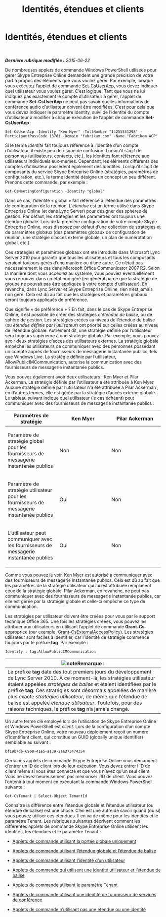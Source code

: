 ﻿---
title: Identités, étendues et clients
TOCTitle: Identités, étendues et clients
ms:assetid: 7cfa194a-2d01-4370-9b48-ee13ff597fa5
ms:mtpsurl: https://technet.microsoft.com/fr-fr/library/Dn362819(v=OCS.15)
ms:contentKeyID: 56269617
ms.date: 06/01/2017
mtps_version: v=OCS.15
ms.translationtype: HT
---

# Identités, étendues et clients

 

_**Dernière rubrique modifiée :** 2015-06-22_

De nombreuses applets de commande Windows PowerShell utilisées pour gérer Skype Entreprise Online demandent une grande précision de votre part à propos des éléments que vous voulez gérer. Par exemple, lorsque vous exécutez l’applet de commande [Set-CsUserAcp](https://docs.microsoft.com/en-us/powershell/module/skype/Set-CsUserAcp), vous devez indiquer quel utilisateur vous voulez gérer. C’est logique. Tant que vous ne lui indiquez pas exactement le compte d’utilisateur à gérer, l’applet de commande **Set-CsUserAcp** ne peut pas savoir quelles informations de conférence audio d’utilisateur doivent être modifiées. C’est pour cela que vous devez indiquer le paramètre Identity, suivi de l’identité du compte d’utilisateur à modifier à chaque exécution de l’applet de commande **Set-CsUserAcp** :

    Set-CsUserAcp -Identity "Ken Myer" -TollNumber "14255551298" -ParticipantPassCode 13761 -Domain "fabrikam.com" -Name "Fabrikam ACP"

Si le terme *Identité* fait toujours référence à l’identité d’un compte d’utilisateur, il existe peu de risque de confusion. Lorsqu’il s’agit de personnes (utilisateurs, contacts, etc.), les identités font référence aux utilisateurs individuels eux-mêmes. Cependant, les éléments différents des comptes d’utilisateur possèdent également des identités. Lorsqu’il s’agit de composants du service Skype Entreprise Online (stratégies, paramètres de configuration, etc.), le terme identité désigne un concept un peu différent. Prenons cette commande, par exemple :

    Get-CsMeetingConfiguration -Identity "global"

Dans ce cas, l’identité « global » fait référence à l’étendue des paramètres de configuration de la réunion. L’*étendue* est un terme utilisé dans Skype Entreprise Online (et dans Lync Server) pour désigner des sphères de gestion. Par défaut, les stratégies et les paramètres ont toujours une étendue globale. Lors de la première configuration de votre compte Skype Entreprise Online, vous disposez par défaut d’une collection de stratégies et de paramètres globaux (des paramètres globaux de configuration de réunion, une stratégie d’accès externe globale, un plan de numérotation global, etc.).

Ces stratégies et paramètres globaux ont été introduits dans Microsoft Lync Server 2010 pour garantir que tous les utilisateurs et tous les composants seraient toujours gérés d’une manière ou d’une autre. Ce n’était pas nécessairement le cas dans Microsoft Office Communicator 2007 R2. Selon la manière dont vous accédiez au système, vous pouviez éventuellement vous retrouver dans un état non géré (en général parce que la stratégie de groupe ne pouvait pas être appliquée à votre compte d’utilisateur). En revanche, dans Lync Server et Skype Entreprise Online, rien n’est jamais non géré. Cela est dû au fait que les stratégies et paramètres globaux seront toujours appliqués de préférence.

Que signifie « de préférence » ? En fait, dans le cas de Skype Entreprise Online, il est possible de créer des stratégies d’*étendue de balise*, ou de sphère de gestion. Les stratégies créées au niveau de l’étendue de balise (ou *étendue définie par l’utilisateur*) ont priorité sur celles créées au niveau de l’étendue globale. Autrement dit, une stratégie définie par l’utilisateur sera toujours supérieure à une stratégie globale. Par exemple, vous pouvez avoir deux stratégies d’accès des utilisateurs externes. La stratégie globale empêche les utilisateurs de communiquer avec des personnes possédant un compte auprès de fournisseurs de messagerie instantanée publics, tels que Windows Live. La stratégie définie par l’utilisateur, AllowPublicIMCommunication, autorise la communication avec des fournisseurs de messagerie instantanée publics.

Vous pouvez également avoir deux utilisateurs : Ken Myer et Pilar Ackerman. La stratégie définie par l’utilisateur a été attribuée à Ken Myer. Aucune stratégie définie par l’utilisateur n’a été attribuée à Pilar Ackerman ; en d’autres termes, elle est gérée par la stratégie d’accès externe globale. Le tableau suivant indique quel utilisateur (le cas échéant) peut communiquer avec des fournisseurs de messagerie instantanée publics :


<table>
<colgroup>
<col style="width: 33%" />
<col style="width: 33%" />
<col style="width: 33%" />
</colgroup>
<thead>
<tr class="header">
<th>Paramètres de stratégie</th>
<th>Ken Myer</th>
<th>Pilar Ackerman</th>
</tr>
</thead>
<tbody>
<tr class="odd">
<td><p>Paramètre de stratégie global pour les fournisseurs de messagerie instantanée publics</p></td>
<td><p>Non</p></td>
<td><p>Non</p></td>
</tr>
<tr class="even">
<td><p>Paramètre de stratégie utilisateur pour les fournisseurs de messagerie instantanée publics</p></td>
<td><p>Oui</p></td>
<td><p>Non</p></td>
</tr>
<tr class="odd">
<td><p>L’utilisateur peut communiquer avec les fournisseurs de messagerie instantanée publics</p></td>
<td><p>Oui</p></td>
<td><p>Non</p></td>
</tr>
</tbody>
</table>


Comme vous pouvez le voir, Ken Myer est autorisé à communiquer avec des fournisseurs de messagerie instantanée publics. Cela est dû au fait que les paramètres de la stratégie utilisateur qui lui est attribuée remplacent ceux de la stratégie globale. Pilar Ackerman, en revanche, ne peut pas communiquer avec des fournisseurs de messagerie instantanée publics, car elle est gérée par la stratégie globale et celle-ci empêche ce type de communication.

Les stratégies par utilisateur doivent être créées pour vous par le support technique Office 365. Une fois les stratégies créées, vous pouvez les attribuer aux utilisateurs en utilisant l’applet de commande **Grant-Cs** appropriée (par exemple, [Grant-CsExternalAccessPolicy](https://docs.microsoft.com/en-us/powershell/module/skype/Grant-CsExternalAccessPolicy)). Les stratégies utilisateur sont faciles à identifier, car l’identité de stratégie commence toujours par le préfixe **tag**. Par exemple :

    Identity : tag:AllowPublicIMCommunication

<table>
<thead>
<tr class="header">
<th><img src="images/Gg398920.note(OCS.15).gif" title="note" alt="note" />Remarque :</th>
</tr>
</thead>
<tbody>
<tr class="odd">
<td>Le préfixe <strong>tag</strong> date des tout premiers jours du développement de Lync Server 2010. À ce moment-là, les stratégies utilisateur étaient appelées <em>stratégies de balise</em> et étaient identifiées par le préfixe <strong>tag</strong>. Ces stratégies sont désormais appelées de manière plus exacte <em>stratégies utilisateur</em>, de même que l’étendue de balise est appelée <em>étendue utilisateur</em>. Toutefois, pour des raisons techniques, le préfixe <strong>tag</strong> n’a jamais changé.</td>
</tr>
</tbody>
</table>


Un autre terme clé employé lors de l’utilisation de Skype Entreprise Online et Windows PowerShell est *client*. Lors de la configuration d’un compte Skype Entreprise Online, votre nouveau déploiement reçoit un numéro d’identifiant client, qui constitue un GUID (globally unique identifier) semblable au suivant :

    bf19b7db-6960-41e5-a139-2aa373474354

Certaines applets de commande Skype Entreprise Online vous demandent d’entrer un ID de client lors de leur exécution. Vous devez entrer l’ID de client même si vous êtes connecté et que vous n’avez qu’un seul client. Vous ne devez heureusement pas mémoriser l’ID de client. Vous pouvez l’obtenir à tout moment en exécutant la commande Windows PowerShell suivante :

    Get-CsTenant | Select-Object TenantId

Connaître la différence entre l’étendue globale et l’étendue utilisateur (ou étendue de balise) est une chose. C’en est une autre de savoir quand (ou si) vous pouvez utiliser ces étendues. Il en va de même pour les identités et le paramètre Tenant. Les rubriques suivantes décrivent comment les différentes applets de commande Skype Entreprise Online utilisent les identités, les étendues et le paramètre Tenant :

  - [Applets de commande utilisant la portée globale uniquement](cmdlets-in-skype-for-business-online-that-use-only-the-global-scope.md)

  - [Applets de commande utilisant l’étendue globale et l’étendue de balise](cmdlets-in-skype-for-business-online-that-use-the-global-scope-and-the-tag-scope.md)

  - [Applets de commande utilisant l’identité d’un utilisateur](cmdlets-in-skype-for-business-online-that-use-a-user-identity.md)

  - [Applets de commande qui utilisent une identité utilisateur et l’étendue de balise](cmdlets-in-skype-for-business-online-that-use-a-user-identity-and-the-tag-scope.md)

  - [Applets de commande utilisant le paramètre Tenant](cmdlets-in-skype-for-business-online-that-use-the-tenant-parameter.md)

  - [Applets de commande utilisant une identité de fournisseur de services de conférence](cmdlets-in-skype-for-business-online-that-use-a-conferencing-provider-identity.md)

  - [Applets de commande n’utilisant pas une étendue ou une identité](cmdlets-in-skype-for-business-online-that-do-not-use-a-scope-or-an-identity.md)

